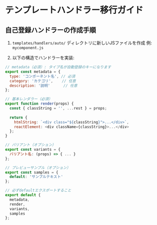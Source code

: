 # テンプレートハンドラー移行ガイド

## 自己登録ハンドラーの作成手順

1. `templates/handlers/auto/` ディレクトリに新しいJSファイルを作成
   例: `mycomponent.js`

2. 以下の構造でハンドラーを実装:

```javascript
// metadata（必須）: タイプ名が自動登録のキーになります
export const metadata = {
  type: 'コンポーネント名', // 必須
  category: 'カテゴリ',    // 任意
  description: '説明'      // 任意
};

// 基本レンダラー（必須）
export function render(props) {
  const { classString = '', ...rest } = props;
  
  return {
    htmlString: `<div class="${classString}">...</div>`,
    reactElement: <div className={classString}>...</div>
  };
}

// バリアント（オプション）
export const variants = {
  バリアント名: (props) => { ... }
};

// プレビューサンプル（オプション）
export const samples = {
  default: 'サンプルテキスト'
};

// 必ずdefaultエクスポートすること
export default {
  metadata,
  render,
  variants,
  samples
};